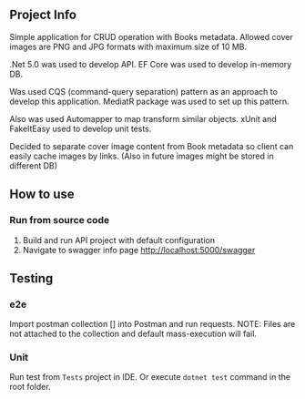 ## Project Info
Simple application for CRUD operation with Books metadata.
 Allowed cover images are PNG and JPG formats with maximum size of 10 MB.

.Net 5.0 was used to develop API. EF Core was used to develop in-memory DB.

Was used CQS (command-query separation) pattern as an approach to develop this application.
MediatR package was used to set up this pattern.

Also was used Automapper to map transform similar objects. 
xUnit and FakeItEasy used to develop unit tests.

Decided to separate cover image content from Book metadata so client can easily cache images by links.
(Also in future images might be stored in different DB)

## How to use

### Run from source code
1) Build and run API project with default configuration
2) Navigate to swagger info page [http://localhost:5000/swagger](http://localhost:5000/swagger)

## Testing
### e2e
Import postman collection [] into Postman and run requests.
NOTE: Files are not attached to the collection and default mass-execution will fail.

### Unit
Run test from `Tests` project in IDE. Or execute `dotnet test` command in the root folder.
